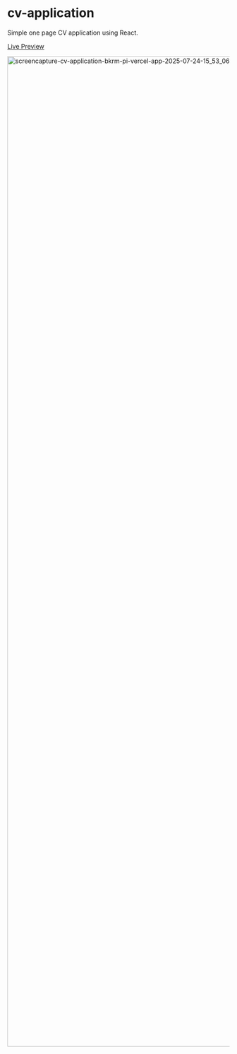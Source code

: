 # cv-application
Simple one page CV application using React.

[Live Preview](https://cv-application-bkrm-pi.vercel.app/)

<img width="1922" height="2240" alt="screencapture-cv-application-bkrm-pi-vercel-app-2025-07-24-15_53_06" src="https://github.com/user-attachments/assets/1d652dcd-cd32-4cc3-ac88-513fc5473380" />
